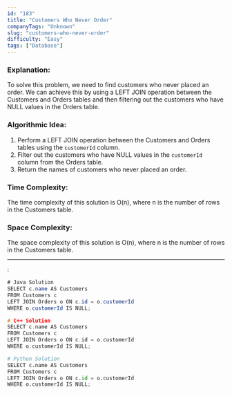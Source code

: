```yaml
---
id: "183"
title: "Customers Who Never Order"
companyTags: "Unknown"
slug: "customers-who-never-order"
difficulty: "Easy"
tags: ["Database"]
---
```


### Explanation:
To solve this problem, we need to find customers who never placed an order. We can achieve this by using a LEFT JOIN operation between the Customers and Orders tables and then filtering out the customers who have NULL values in the Orders table.

### Algorithmic Idea:
1. Perform a LEFT JOIN operation between the Customers and Orders tables using the `customerId` column.
2. Filter out the customers who have NULL values in the `customerId` column from the Orders table.
3. Return the names of customers who never placed an order.

### Time Complexity:
The time complexity of this solution is O(n), where n is the number of rows in the Customers table.

### Space Complexity:
The space complexity of this solution is O(n), where n is the number of rows in the Customers table.

---

:

```java
# Java Solution
SELECT c.name AS Customers
FROM Customers c
LEFT JOIN Orders o ON c.id = o.customerId
WHERE o.customerId IS NULL;
```

```cpp
# C++ Solution
SELECT c.name AS Customers
FROM Customers c
LEFT JOIN Orders o ON c.id = o.customerId
WHERE o.customerId IS NULL;
```

```python
# Python Solution
SELECT c.name AS Customers
FROM Customers c
LEFT JOIN Orders o ON c.id = o.customerId
WHERE o.customerId IS NULL;
```